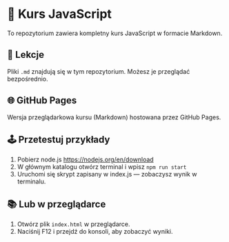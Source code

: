 # 📘 Kurs JavaScript

To repozytorium zawiera kompletny kurs JavaScript w formacie Markdown.

## 📄 Lekcje

Pliki `.md` znajdują się w tym repozytorium. Możesz je przeglądać bezpośrednio.


## 🌐 GitHub Pages

Wersja przeglądarkowa kursu (Markdown) hostowana przez GitHub Pages.


## 🕹️ Przetestuj przykłady

1. Pobierz node.js https://nodejs.org/en/download
2. W głównym katalogu otwórz terminal i wpisz `npm run start` 
3. Uruchomi się skrypt zapisany w index.js — zobaczysz wynik w terminalu.

## 📚 Lub w przeglądarce

1. Otwórz plik `index.html` w przeglądarce.
2. Naciśnij F12 i przejdź do konsoli, aby zobaczyć wyniki.